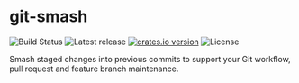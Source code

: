 # git-smash

![Build Status](https://img.shields.io/github/workflow/status/anthraxx/git-smash/CI) ![Latest release](https://img.shields.io/github/v/release/anthraxx/git-smash) [![crates.io version](https://img.shields.io/crates/v/git-smash.svg)](https://crates.io/crates/git-smash) ![License](https://img.shields.io/github/license/anthraxx/git-smash)

Smash staged changes into previous commits to support your Git workflow, pull request and feature branch maintenance.
